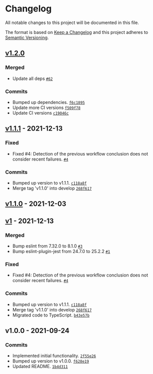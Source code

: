 # Changelog

All notable changes to this project will be documented in this file.

The format is based on [Keep a Changelog](https://keepachangelog.com/en/1.0.0/)
and this project adheres to [Semantic Versioning](https://semver.org/spec/v2.0.0.html).

## [v1.2.0](https://github.com/ecmwf-actions/notify-teams/compare/v1.1.1...v1.2.0)

### Merged

- Update all deps [`#62`](https://github.com/ecmwf-actions/notify-teams/pull/62)

### Commits

- Bumped up dependencies. [`f6c1895`](https://github.com/ecmwf-actions/notify-teams/commit/f6c1895c098b05574761df813bd9fe4c20fbd37c)
- Update more CI versions [`f509f78`](https://github.com/ecmwf-actions/notify-teams/commit/f509f7804b819cf7ea8d114dd046347ede1d2555)
- Update CI versions [`c19046c`](https://github.com/ecmwf-actions/notify-teams/commit/c19046c40f58f90f66a3b889d1861a3f3a3d7d46)

## [v1.1.1](https://github.com/ecmwf-actions/notify-teams/compare/v1.1.0...v1.1.1) - 2021-12-13

### Fixed

- Fixed #4: Detection of the previous workflow conclusion does not consider recent failures. [`#4`](https://github.com/ecmwf-actions/notify-teams/issues/4)

### Commits

- Bumped up version to v1.1.1. [`c118a8f`](https://github.com/ecmwf-actions/notify-teams/commit/c118a8fb08931387ea3ca0a65f86c8fe429bb005)
- Merge tag 'v1.1.0' into develop [`268f617`](https://github.com/ecmwf-actions/notify-teams/commit/268f6170ef3d2862f152c2b1cd918c643db7747f)

## [v1.1.0](https://github.com/ecmwf-actions/notify-teams/compare/v1...v1.1.0) - 2021-12-03

## [v1](https://github.com/ecmwf-actions/notify-teams/compare/v1.0.0...v1) - 2021-12-13

### Merged

- Bump eslint from 7.32.0 to 8.1.0 [`#3`](https://github.com/ecmwf-actions/notify-teams/pull/3)
- Bump eslint-plugin-jest from 24.7.0 to 25.2.2 [`#1`](https://github.com/ecmwf-actions/notify-teams/pull/1)

### Fixed

- Fixed #4: Detection of the previous workflow conclusion does not consider recent failures. [`#4`](https://github.com/ecmwf-actions/notify-teams/issues/4)

### Commits

- Bumped up version to v1.1.1. [`c118a8f`](https://github.com/ecmwf-actions/notify-teams/commit/c118a8fb08931387ea3ca0a65f86c8fe429bb005)
- Merge tag 'v1.1.0' into develop [`268f617`](https://github.com/ecmwf-actions/notify-teams/commit/268f6170ef3d2862f152c2b1cd918c643db7747f)
- Migrated code to TypeScript. [`b43e57b`](https://github.com/ecmwf-actions/notify-teams/commit/b43e57bf21832b2ad6daff37166b72dbf8b19b59)

## v1.0.0 - 2021-09-24

### Commits

- Implemented initial functionality. [`2f55e26`](https://github.com/ecmwf-actions/notify-teams/commit/2f55e263a5499245e6e4be75c04fe4e086a06aa0)
- Bumped up version to v1.0.0. [`f628e19`](https://github.com/ecmwf-actions/notify-teams/commit/f628e19da2de8905500a57c2a40f9adb3b499b17)
- Updated README. [`1b4d311`](https://github.com/ecmwf-actions/notify-teams/commit/1b4d311aee39da6b514fb81f23ee92190c495b3a)
